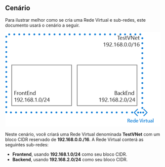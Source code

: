 ## Cenário
Para ilustrar melhor como se cria uma Rede Virtual e sub-redes, este documento usará o cenário a seguir.

![Cenário de Rede Virtual](./media/virtual-networks-create-vnet-scenario-include/vnet-scenario.png)

Neste cenário, você criará uma Rede Virtual denominada **TestVNet** com um bloco CIDR reservado de **192.168.0.0./16**. A Rede Virtual conterá as seguintes sub-redes:

* **Frontend**, usando **192.168.1.0/24** como seu bloco CIDR.
* **Backend**, usando **192.168.2.0/24** como seu bloco CIDR.

<!---HONumber=Oct15_HO3-->